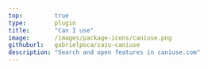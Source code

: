 ```yaml
---
top:         true
type:        plugin
title:       "Can I use"
image:       /images/package-icons/caniuse.png
githuburl:   gabrielpoca/zazu-caniuse
description: "Search and open features in caniuse.com"
---
```

